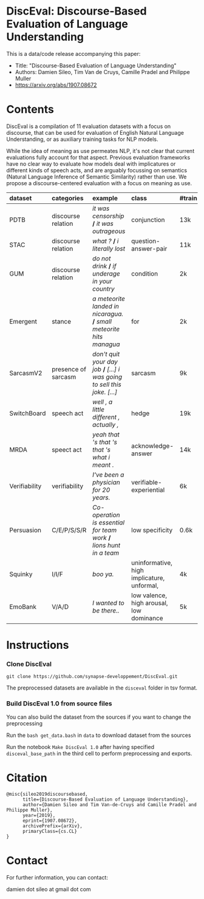 # DiscEval: Discourse-Based Evaluation of Language Understanding

This is a data/code release accompanying this paper:

- Title: "Discourse-Based Evaluation of Language Understanding"
- Authors: Damien Sileo, Tim Van de Cruys, Camille Pradel and Philippe Muller
- https://arxiv.org/abs/1907.08672

# Contents

DiscEval is a compilation of 11 evaluation datasets with a focus on discourse, that can be used for evaluation of English Natural Language Understanding, or as auxiliary training tasks for NLP models.

While the idea of meaning as use permeates NLP, it's not clear that current evaluations fully account for that aspect. Previous evaluation frameworks have no clear way to evaluate how models deal with implicatures or different kinds of speech acts, and are arguably focussing on semantics (Natural Language Inference of Semantic Similarity) rather than use. 
We propose a discourse-centered evaluation with a focus on meaning as use. 



| dataset       | categories          | example                                                      | class                                      | #train |
| :------------ | :------------------ | :----------------------------------------------------------- | :----------------------------------------- | :----- |
| PDTB          | discourse relation  | *it was censorship* **/** *it was outrageous*                | conjunction                                | 13k    |
| STAC          | discourse relation  | *what ?* **/** *i literally lost*                            | question-answer-pair                       | 11k    |
| GUM           | discourse relation  | *do not drink* **/** *if underage in your country*           | condition                                  | 2k     |
| Emergent      | stance              | *a meteorite landed in nicaragua.* **/** *small meteorite hits managua* | for                                        | 2k     |
| SarcasmV2     | presence of sarcasm | *don't quit your day job* **/** *[...] i was going to sell this joke. [...]* | sarcasm                                    | 9k     |
| SwitchBoard   | speech act          | *well , a little different , actually ,*                     | hedge                                      | 19k    |
| MRDA          | speect act          | *yeah that 's that 's that 's what i meant .*                | acknowledge-answer                         | 14k    |
| Verifiability | verifiability       | *I've been a physician for 20 years.*                        | verifiable-experiential                    | 6k     |
| Persuasion    | C/E/P/S/S/R         | *Co-operation is essential for team work* **/** *lions hunt in a team* | low specificity                            | 0.6k   |
| Squinky       | I/I/F               | *boo ya.*                                                    | uninformative, high implicature, unformal, | 4k     |
| EmoBank       | V/A/D               | *I wanted to be there..*                                     | low valence, high arousal, low dominance   | 5k     |

# Instructions

### Clone DiscEval

`git clone https://github.com/synapse-developpement/DiscEval.git`

The preprocessed datasets are available in the `disceval` folder in tsv format. 



### Build DiscEval 1.0 from source files

You can also build the dataset from the sources if you want to change the preprocessing

Run the `bash get_data.bash` in `data` to download dataset from the sources

Run the notebook `Make DiscEval 1.0` after having specified `disceval_base_path` in the third cell to perform preprocessing and exports.

# Citation

```
@misc{sileo2019discoursebased,
      title={Discourse-Based Evaluation of Language Understanding}, 
      author={Damien Sileo and Tim Van-de-Cruys and Camille Pradel and Philippe Muller},
      year={2019},
      eprint={1907.08672},
      archivePrefix={arXiv},
      primaryClass={cs.CL}
}
```

# Contact

For further information, you can contact:

damien dot sileo at gmail dot com
